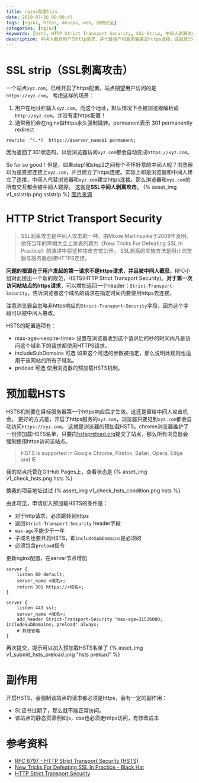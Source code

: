 ```yaml
---
title: nginx配置hsts
date: 2019-07-26 00:00:43
tags: [nginx, https, devops, web, 网络安全]
categories: [nginx]
keywords: [hsts, HTTP Strict Transport Security, SSL Strip, 中间人剥离攻击, Strict-Transport-Security]
description: 中间人截获用户的http请求、并代替用户和服务器建立https连接，这就是SSL strip中间人剥离攻击。对此产生了HSTS（HTTP Strict Transport Security）header字段，在服务器第一个https响应返回的时候，指定该域名在有效期内都要使用https连接。预加载HSTS是完善HSTS机制要在第一个https响应返回后才生效的缺点。
---
```


# SSL strip（SSL剥离攻击）

一个站点`xyz.com`，已经开启了https配置。站点期望用户访问的是`https://xyz.com`。
考虑这样的场景：
1. 用户在地址栏输入`xyz.com`。而这个地址，默认情况下会被浏览器解析成`http://xyz.com`。并没有走https配置！
2. 通常我们会在nginx做https永久强制跳转。permanent表示 301 permanently redirect
```nginx
rewrite  ^(.*)  https://$server_name$1 permanent;
```
因为返回了301状态码，以后浏览器访问`xyz.com`都会自动变成`https://xyz.com`。
<!-- more -->
So far so good！但是，如果step1和step2之间有个不怀好意的中间人呢？浏览器以为是直接连接上`xyz.com`，并且建立了https连接。实际上却是浏览器和中间人建立了连接，中间人代替浏览器和`xyz.com`建立https连接。那么浏览器和`xyz.com`的所有交互都会被中间人窥探。
这就是**SSL中间人剥离攻击**。
{% asset_img v1_sslstrip.png sslstrip %}
<a href="https://miro.medium.com/max/1313/0*Bvk4k7v6AfaCTyoT.png" rel="nofollow">图片来源</a>

# HTTP Strict Transport Security

>SSL剥离攻击是中间人攻击的一种，由Moxie Marlinspike于2009年发明。 他在当年的黑帽大会上发表的题为《New Tricks For Defeating SSL In Practice》的演讲中将这种攻击方式公开。 SSL剥离的实施方法是阻止浏览器与服务器创建HTTPS连接。

**问题的根源在于用户发起的第一请求不是https请求，并且被中间人截获**。RFC小组对此提出一个新的规范，HSTS(HTTP Strict Transport Security)。**对于第一次访问站站点的https请求**，可以增加返回一个header：`Strict-Transport-Security`，告诉浏览器这个域名的请求在指定时间内要使用https去连接。

注意浏览器会忽略非https响应的`Strict-Transport-Security`字段，因为这个字段可以被中间人篡改。

HSTS的配置选项有：
- max-age=\<expire-time\>
设置在浏览器收到这个请求后的<expire-time>秒的时间内凡是访问这个域名下的请求都使用HTTPS请求。
- includeSubDomains 可选
如果这个可选的参数被指定，那么说明此规则也适用于该网站的所有子域名。
- preload 可选
使用浏览器的预加载HSTS机制。

# 预加载HSTS

HSTS机制要在目标服务器第一个https响应后才生效。这还是留给中间人攻击机会。
更好的方式是，开启了https服务的`xyz.com`，浏览器只要见到`xyz.com`都会自动访问`https://xyz.com`。
这就是浏览器的预加载HSTS。chrome浏览器维护了一份预加载HSTS名单，只要向<a href="https://hstspreload.org/" rel="nofollow">hstspreload.org</a>提交了站点，那么所有浏览器会强制使用https访问该站点。
>HSTS is supported in Google Chrome, Firefox, Safari, Opera, Edge and IE

我的站点托管在GitHub Pages上，查看状态是
{% asset_img v1_check_hsts.png hsts %}

换我的项目地址试试
{% asset_img v1_check_hsts_condition.png hsts %}

由此可见，申请加入预加载HSTS的条件是：
- 对于http请求，必须跳转到https
- 返回`Strict-Transport-Security` header字段
- `max-age`不能少于一年
- 子域名也要开启HSTS，即`includeSubDomains`是必须的
- 必须包含`preload`指令

更新nginx配置，在server节点增加
```nginx
server {
    listen 80 default;
    server_name <域名>;
    return 301 https://<域名>;
}

server {
    listen 443 ssl;
    server_name <域名>;
    add_header Strict-Transport-Security "max-age=31536000; includeSubDomains; preload" always;
    # 其他省略
}
```

再次提交，提示可以加入预加载HSTS名单了
{% asset_img v1_submit_hsts_preload.png "hsts preload" %}

# 副作用

开启HSTS，会强制该站点的请求都必须是https，会有一定的副作用：
- SL证书过期了，那么就不能正常访问。
- 该站点的静态资源例如js，css也必须走https访问，有修改成本

# 参考资料

- [RFC 6797 - HTTP Strict Transport Security (HSTS)](https://tools.ietf.org/html/rfc6797)
- [New Tricks For Defeating SSL In Practice - Black Hat](https://www.blackhat.com/presentations/bh-dc-09/Marlinspike/BlackHat-DC-09-Marlinspike-Defeating-SSL.pdf)
- [HTTP Strict Transport Security](https://developer.mozilla.org/zh-CN/docs/Security/HTTP_Strict_Transport_Security)


